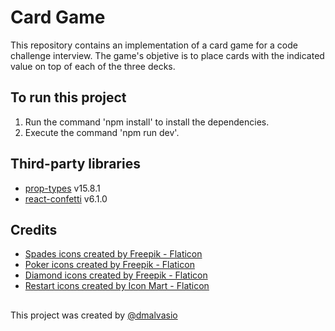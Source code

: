 # Card Game

This repository contains an implementation of a card game for a code challenge interview. The game's objetive is to place cards with the indicated value on top of each of the three decks.

## To run this project
 1. Run the command 'npm install' to install the dependencies.
 2. Execute the command 'npm run dev'.

## Third-party libraries
- [prop-types](https://www.npmjs.com/package/prop-types) v15.8.1
- [react-confetti](https://www.npmjs.com/package/react-confetti) v6.1.0

## Credits

- <a href="https://www.flaticon.com/free-icons/spades">Spades icons created by Freepik - Flaticon</a>
- <a href="https://www.flaticon.com/free-icons/poker">Poker icons created by Freepik - Flaticon</a>
- <a href="https://www.flaticon.com/free-icons/diamond">Diamond icons created by Freepik - Flaticon</a>
- <a href="https://www.flaticon.com/free-icons/restart">Restart icons created by Icon Mart - Flaticon</a>

##

This project was created by [@dmalvasio](https://github.com/dmalvasio)